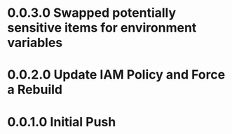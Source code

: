 
# 0.0.3.0 Swapped potentially sensitive items for environment variables 

# 0.0.2.0 Update IAM Policy and Force a Rebuild

# 0.0.1.0 Initial Push
